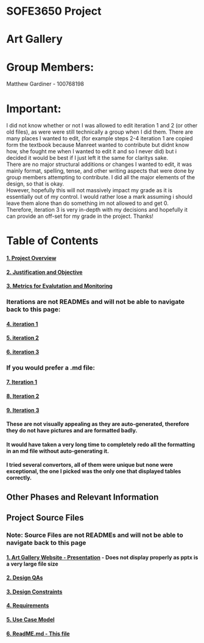# SOFE3650 Project
# Art Gallery

# Group Members:
Matthew Gardiner - 100768198

# Important:
I did not know whether or not I was allowed to edit iteration 1 and 2 (or other old files), as were were still technically a group when I did them. There are many places I wanted to edit, (for example steps 2-4 iteration 1 are copied form the textbook because Manreet wanted to contribute but didnt know how, she fought me when I wanted to edit it and so I never did) but i decided it would be best if I just left it the same for claritys sake.  
There are no major structural additions or changes I wanted to edit, it was mainly format, spelling, tense, and other writing aspects that were done by group members attempting to contribute. I did all the major elements of the design, so that is okay.  
However, hopefully this will not massively impact my grade as it is essentially out of my control. I would rather lose a mark assuming i should leave them alone than do something im not allowed to and get 0.  
Therefore, iteration 3 is very in-depth with my decisions and hopefully it can provide an off-set for my grade in the project. Thanks!  



# Table of Contents

#### [1. Project Overview](Other%20README%20files/Project%20Overview.md)
#### [2. Justification and Objective](Other%20README%20files/Justification%20and%20Objective.md)
#### [3. Metrics for Evalutation and Monitoring](Other%20README%20files/Metrics%20for%20Evaluation%20and%20Monitoring.md)
### Iterations are not READMEs and will not be able to navigate back to this page:
#### [4. iteration 1](iteration%201.pdf)  
#### [5. iteration 2](iteration%202.pdf)
#### [6. iteration 3](iteration%203.pdf)
### If you would prefer a .md file:
#### [7. Iteration 1](Other%20README%20files/iteration1.md)
#### [8. Iteration 2](Other%20README%20files/iteration2.md)
#### [9. Iteration 3](Other%20README%20files/iteration3.md)
#### These are not visually appealing as they are auto-generated, therefore they do not have pictures and are formatted badly.
#### It would have taken a very long time to completely redo all the formatting in an md file without auto-generating it.
#### I tried several convertors, all of them were unique but none were exceptional, the one I picked was the only one that displayed tables correctly.



## Other Phases and Relevant Information
## Project Source Files
### Note: Source Files are not READMEs and will not be able to navigate back to this page

#### [1. Art Gallery Website - Presentation](ART%20Gallery%20Website.pptx) - Does not display properly as pptx is a very large file size
#### [2. Design QAs](Design%20QAs.pdf)
#### [3. Design Constraints](Design%20Constraints.pdf)
#### [4. Requirements](Requirements)
#### [5. Use Case Model](Use%20Case%20Model-1.pdf)
#### [6. ReadME.md - This file](README.md)

